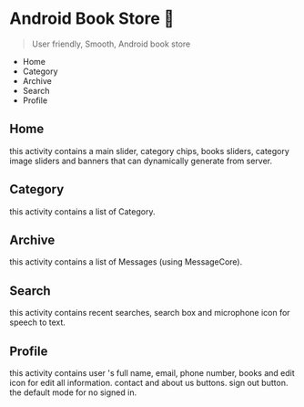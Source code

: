 # Android Book Store :orange_book:
> User friendly, Smooth, Android book store

* Home
* Category
* Archive
* Search
* Profile

## Home
this activity contains a main slider, category chips, books sliders, category image sliders and banners that can dynamically generate from server.

## Category
this activity contains a list of Category.

## Archive
this activity contains a list of Messages (using MessageCore).

## Search
this activity contains recent searches, search box and microphone icon for speech to text.

## Profile
this activity contains user 's full name, email, phone number, books and edit icon for edit all information.
contact and about us buttons.
sign out button.
the default mode for no signed in.
